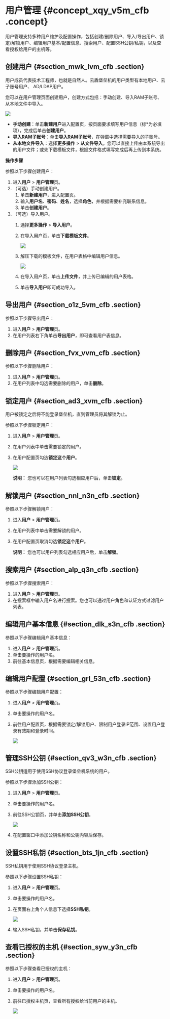 # 用户管理 {#concept_xqy_v5m_cfb .concept}

用户管理支持多种用户维护及配置操作，包括创建/删除用户、导入/导出用户、锁定/解锁用户、编辑用户基本/配置信息、搜索用户、配置SSH公钥/私钥，以及查看授权给用户的主机等。

## 创建用户 {#section_mwk_lvm_cfb .section}

用户成员代表技术工程师，也就是自然人。云盾堡垒机的用户类型有本地用户、云子账号用户、 AD/LDAP用户。

您可以在用户管理页面创建用户，创建方式包括：手动创建、导入RAM子账号、从本地文件中导入。

![](http://static-aliyun-doc.oss-cn-hangzhou.aliyuncs.com/assets/img/18762/153994285910277_zh-CN.jpg)

-   **手动创建**：单击**新建用户**进入配置页，按页面要求填写用户信息（标\*为必填项），完成后单击**创建用户**。
-   **导入RAM子账号**：单击**导入RAM子账号**，在弹窗中选择需要导入的子账号。
-   **从本地文件导入**：选择**更多操作** \> **从文件导入**。您可以直接上传由本系统导出的用户文件；或先下载模板文件，根据文件格式填写完成后再上传到本系统。

**操作步骤**

参照以下步骤创建用户：

1.  进入**用户** \> **用户管理**页。
2.  （可选）手动创建用户。
    1.  单击**新建用户**，进入配置页。
    2.  输入**用户名**、**密码**、**姓名**，选择**角色**，并根据需要补充联系信息。
    3.  单击**创建用户**。
3.  （可选）导入用户。
    1.  选择**更多操作** \> **导入用户**。
    2.  在导入用户页，单击**下载模板文件**。

        ![](http://static-aliyun-doc.oss-cn-hangzhou.aliyuncs.com/assets/img/18762/153994285910288_zh-CN.jpg)

    3.  解压下载的模板文件，在用户表格中编辑用户信息。

        ![](http://static-aliyun-doc.oss-cn-hangzhou.aliyuncs.com/assets/img/18762/153994285910289_zh-CN.jpg)

    4.  在导入用户页，单击**上传文件**，并上传已编辑的用户表格。
    5.  单击**导入用户**即可成功导入。

## 导出用户 {#section_o1z_5vm_cfb .section}

参照以下步骤导出用户：

1.  进入**用户** \> **用户管理**页。
2.  在用户列表右下角单击**导出用户**，即可查看用户表信息。

## 删除用户 {#section_fvx_vvm_cfb .section}

参照以下步骤删除用户：

1.  进入**用户** \> **用户管理**页。
2.  在用户列表中勾选需要删除的用户，单击**删除**。

## 锁定用户 {#section_ad3_xvm_cfb .section}

用户被锁定之后将不能登录堡垒机，直到管理员将其解锁为止。

参照以下步骤锁定用户：

1.  进入**用户** \> **用户管理**页。
2.  在用户列表中单击需要锁定的用户。
3.  在用户配置页勾选**锁定这个用户**。

    ![](http://static-aliyun-doc.oss-cn-hangzhou.aliyuncs.com/assets/img/18762/153994286010291_zh-CN.jpg)

    **说明：** 您也可以在用户列表勾选相应用户后，单击**锁定**。


## 解锁用户 {#section_nnl_n3n_cfb .section}

参照以下步骤解锁用户：

1.  进入**用户** \> **用户管理**页。
2.  在用户列表中单击需要解锁的用户。
3.  在用户配置页取消勾选**锁定这个用户**。

    **说明：** 您也可以用户列表勾选相应用户后，单击**解锁**。


## 搜索用户 {#section_alp_q3n_cfb .section}

参照以下步骤搜索用户：

1.  进入**用户** \> **用户管理**页。
2.  在搜索框中输入用户名进行搜索。您也可以通过用户角色和认证方式过滤用户列表。

## 编辑用户基本信息 {#section_dlk_s3n_cfb .section}

参照以下步骤编辑用户基本信息：

1.  进入**用户** \> **用户管理**页。
2.  单击要操作的用户名。
3.  前往基本信息页，根据需要编辑相关信息。

## 编辑用户配置 {#section_grl_53n_cfb .section}

参照以下步骤编辑用户配置：

1.  进入**用户** \> **用户管理**页。
2.  单击要操作的用户名。
3.  前往用户配置页，根据需要锁定/解锁用户、限制用户登录IP范围、设置用户登录有效期和登录时间。

    ![](http://static-aliyun-doc.oss-cn-hangzhou.aliyuncs.com/assets/img/18762/153994286010294_zh-CN.jpg)


## 管理SSH公钥 {#section_qv3_w3n_cfb .section}

SSH公钥适用于使用SSH协议登录堡垒机系统的用户。

参照以下步骤添加SSH公钥：

1.  进入**用户** \> **用户管理**页。
2.  单击要操作的用户名。
3.  前往SSH公钥页，并单击**添加SSH公钥**。

    ![](http://static-aliyun-doc.oss-cn-hangzhou.aliyuncs.com/assets/img/18762/153994286010295_zh-CN.jpg)

4.  在配置窗口中添加公钥名称和公钥内容后保存。

## 设置SSH私钥 {#section_bts_1jn_cfb .section}

SSH私钥用于使用SSH协议登录主机。

参照以下步骤设置SSH私钥：

1.  进入**用户** \> **用户管理**页。
2.  单击要操作的用户名。
3.  在页面右上角个人信息下选择**SSH私钥**。

    ![](http://static-aliyun-doc.oss-cn-hangzhou.aliyuncs.com/assets/img/18762/153994286010306_zh-CN.jpg)

4.  输入SSH私钥，并单击**保存私钥**。

## 查看已授权的主机 {#section_syw_y3n_cfb .section}

参照以下步骤查看已授权的主机：

1.  进入**用户** \> **用户管理**页。
2.  单击要操作的用户名。
3.  前往已授权主机页，查看所有授权给当前用户的主机。

    ![](http://static-aliyun-doc.oss-cn-hangzhou.aliyuncs.com/assets/img/18762/153994286010299_zh-CN.jpg)


